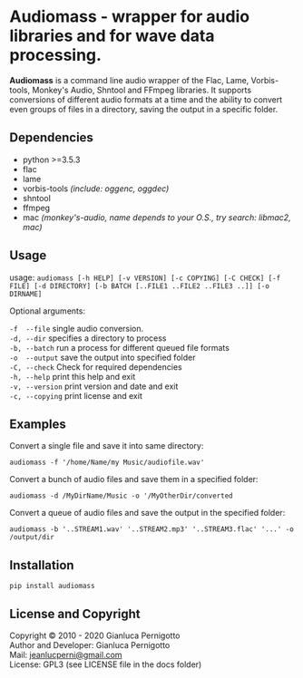 
# Audiomass - wrapper for audio libraries and for wave data processing.

**Audiomass** is a command line audio wrapper of the Flac, Lame, Vorbis-tools, 
Monkey's Audio, Shntool and FFmpeg libraries. 
It supports conversions of different audio formats at a time and the ability 
to convert even groups of files in a directory, saving the output in a specific 
folder.

## Dependencies  

- python >=3.5.3   
- flac   
- lame   
- vorbis-tools *(include: oggenc, oggdec)*   
- shntool   
- ffmpeg   
- mac *(monkey's-audio, name depends to your O.S., try search: libmac2, mac)*   

## Usage

usage: `audiomass [-h HELP] [-v VERSION] [-c COPYING] [-C CHECK] [-f FILE] [-d DIRECTORY] [-b BATCH [..FILE1 ..FILE2 ..FILE3 ..]] [-o DIRNAME]`   
  
Optional arguments:   

  `-f  --file`     single audio conversion.   
  `-d, --dir`      specifies a directory to process   
  `-b, --batch`    run a process for different queued file formats   
  `-o  --output`   save the output into specified folder   
  `-C, --check`    Check for required dependencies   
  `-h, --help`     print this help and exit   
  `-v, --version`  print version and date and exit   
  `-c, --copying`  print license and exit   

## Examples 

Convert a single file and save it into same directory:   

`audiomass -f '/home/Name/my Music/audiofile.wav'`   

Convert a bunch of audio files and save them in a specified folder:   

`audiomass -d /MyDirName/Music -o '/MyOtherDir/converted`   

Convert a queue of audio files and save the output in the specified folder:   

`audiomass -b '..STREAM1.wav' '..STREAM2.mp3' '..STREAM3.flac' '...' -o /output/dir`

## Installation

`pip install audiomass`   

## License and Copyright

Copyright © 2010 - 2020 Gianluca Pernigotto   
Author and Developer: Gianluca Pernigotto   
Mail: <jeanlucperni@gmail.com>   
License: GPL3 (see LICENSE file in the docs folder)   

